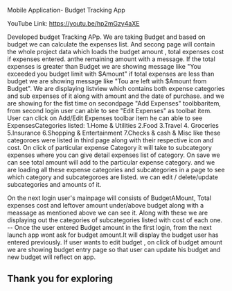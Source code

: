 Mobile Application- Budget Tracking App

YouTube Link: https://youtu.be/hp2mGzy4aXE

Developed budget Tracking APp. We are taking Budget and based on budget we can calculate the expenses list. And secong page will contain the 
whole project data which loads the budget amount , total expenses cost if expenses entered. anthe remaining amount with a message. If the total expenses 
is greater than Budget we are showing message like "You exceeded you budget limit with $Amount" if total expenses are less than budget we are showing
message like "Tou are left with $Amount from Budget". We are displaying listview which contains both expense categories and sub expenses of it
along with amount and the date of purchase. and we are showing for the fist time on secondpage "Add Expenses" toolbbaritem, from second login user can able to see "Edit Expenses" as toolbat item.
User can click on Add/Edit Expenses toolbar item he can able to see ExpensesCategories listed: 1.Home & Utilities 2.Food 3.Travel 4. Groceries
5.Insurance 6.Shopping & Entertainment 7.Checks & cash & Misc like these categoroes were listed in third page along with their respective icon and cost.
On click of particular expense Category it will take to subcategory expenses where you can give detail expenses list of category. On save we can see total
amount will add to the particular expense category. and we are loading all these expense categories and subcategories in a page to see which category
and subcategoroes are listed. we can edit / delete/update subcategories and amounts of it. 

On the next login user's mainpage will consists of BudgetAMount, Total expenses cost and leftover amount under/above budget along with a meassage
as mentioned above we can see it. Along with these we are displaying out the categories of subcategories listed with cost of each one.
-- Once the user entered Budget amount in the first login, from the next launch app wont ask for budget amount.It will display the budget user has
entered previously. If user wants to edit budget , on click of budget amount we are showing budget entry page so that user can update his budget and
new budget will reflect on app.


Thank you for exploring
---------

